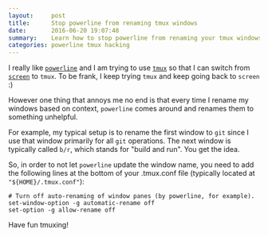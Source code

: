 ```yaml
---
layout:     post
title:      Stop powerline from renaming tmux windows
date:       2016-06-20 19:07:48
summary:    Learn how to stop powerline from renaming your tmux windows easily.
categories: powerline tmux hacking
---
```


I really like [`powerline`](https://github.com/powerline/powerline) and I am
trying to use [`tmux`](https://tmux.github.io/) so that I can switch from
[`screen`](https://www.gnu.org/software/screen/) to `tmux`.
To be frank, I keep trying `tmux` and keep going back to `screen` :)

However one thing that annoys me no end is that every time I rename my windows
based on context, `powerline` comes around and renames them to something
unhelpful.

For example, my typical setup is to rename the first window to `git` since I
use that window primarily for all `git` operations.
The next window is typically called `b/r`, which stands for "build and run".
You get the idea.

So, in order to not let `powerline` update the window name, you need to add the
following lines at the bottom of your .tmux.conf file (typically located at
`"${HOME}/.tmux.conf"`):

```
# Turn off auto-renaming of window panes (by powerline, for example).
set-window-option -g automatic-rename off
set-option -g allow-rename off
```

Have fun tmuxing!
